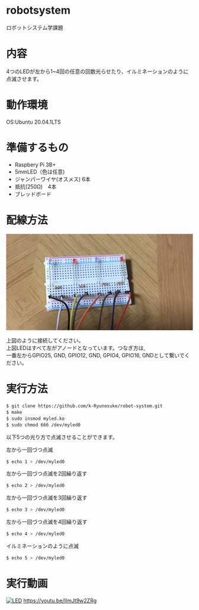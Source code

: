 # robotsystem
ロボットシステム学課題
# 内容
4つのLEDが左から1~4回の任意の回数光らせたり、イルミネーションのように点滅させます。
# 動作環境
OS:Ubuntu 20.04.1LTS
# 準備するもの
* Raspbery Pi 3B+  
* 5mmLED（色は任意)  
* ジャンパーワイヤ(オスメス) 6本  
* 抵抗(250Ω)　4本    
* ブレッドボード  
# 配線方法
 <img src= "https://github.com/k-Ryunosuke/robot-system/blob/main/195941.png" width="700" > 
 
 上図のように接続してください。  
 上図LEDはすべて左がアノードとなっています。つなぎ方は,  
 一番左からGPIO25, GND, GPIO12, GND, GPIO4, GPIO16, GNDとして繋いでください。
# 実行方法
```bash
$ git clone https://github.com/k-Ryunosuke/robot-system.git
$ make
$ sudo insmod myled.ko
$ sudo chmod 666 /dev/myled0
```

以下5つの光り方で点滅させることができます。  
  
    
左から一回づつ点滅
```bash
$ echo 1 > /dev/myled0
```
左から一回づつ点滅を2回繰り返す
```bash
$ echo 2 > /dev/myled0
```
左から一回づつ点滅を3回繰り返す
```bash
$ echo 3 > /dev/myled0
```
左から一回づつ点滅を4回繰り返す
```bash
$ echo 4 > /dev/myled0
```
イルミネーションのように点滅
```bash
$ echo 5 > /dev/myled0
```
# 実行動画
[![LED](http://img.youtube.com/vi/IImJt9w2ZRg/hqdefault.jpg)](https://youtu.be/IImJt9w2ZRg)
https://youtu.be/IImJt9w2ZRg
